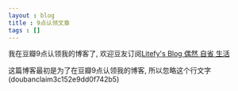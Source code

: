 ```yaml
---
layout : blog
title : 9点认领文章
tags : []
---
```


我在豆瓣9点认领我的博客了, 欢迎豆友订阅[Litefy's Blog 偶然 自省 生活](http://9.douban.com/subject/9557581/)

这篇博客最初是为了在豆瓣9点认领我的博客, 所以忽略这个行文字(doubanclaim3c152e9dd0f742b5)


